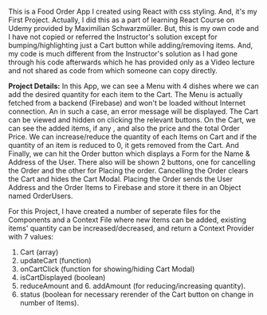 This is a Food Order App I created using React with css styling. And, it's my First Project.
Actually, I did this as a part of learning React Course on Udemy provided by Maximilian Schwarzmüller.
But, this is my own code and I have not copied or referred the Instructor's solution except for bumping/highlighting just a Cart button while adding/removing items.
And, my code is much different from the Instructor's solution as I had gone through his code afterwards which he has provided only as a Video lecture and not shared as code from which someone can copy directly.

**Project Details:**
In this App, we can see a Menu with 4 dishes where we can add the desired quantity for each item to the Cart. The Menu is actually fetched from a backend (Firebase) and won't be loaded without Internet connection. An in such a case, an error message will be displayed.
The Cart can be viewed and hidden on clicking the relevant buttons. On the Cart, we can see the added items, if any , and also the price and the total Order Price.
We can increase/reduce the quantity of each Items on Cart and if the quantity of an item is reduced to 0, it gets removed from the Cart.
And Finally, we can hit the Order button which displays a Form for the Name & Address of the User. There also will be shown 2 buttons, one for cancelling the Order and the other for Placing the order. Cancelling the Order clears the Cart and hides the Cart Modal. Placing the Order sends the User Address and the Order Items to Firebase and store it there in an Object named OrderUsers.

For this Project, I have created a number of seperate files for the Components and a Context File where new items can be added, existing items' quantity can be increased/decreased, and return a Context Provider with 7 values:
1. Cart (array)
2. updateCart (function)
3. onCartClick (function for showing/hiding Cart Modal)
4. isCartDisplayed (boolean)
5. reduceAmount and 6. addAmount (for reducing/increasing quantity).
6. status (boolean for necessary rerender of the Cart button on change in number of Items).
